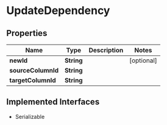 

# UpdateDependency


## Properties

| Name | Type | Description | Notes |
|------------ | ------------- | ------------- | -------------|
|**newId** | **String** |  |  [optional] |
|**sourceColumnId** | **String** |  |  |
|**targetColumnId** | **String** |  |  |


## Implemented Interfaces

* Serializable


